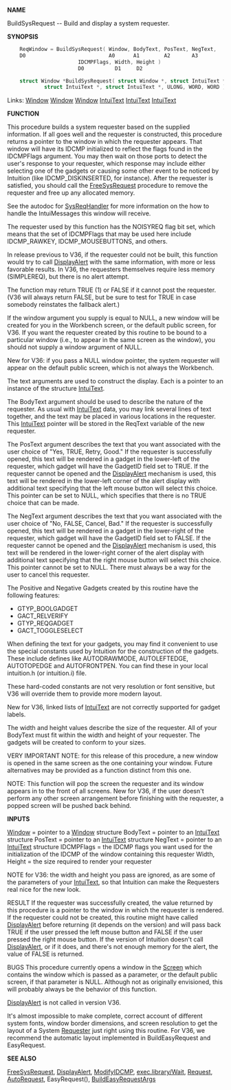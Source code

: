 
**NAME**

BuildSysRequest -- Build and display a system requester.

**SYNOPSIS**

```c
    ReqWindow = BuildSysRequest( Window, BodyText, PosText, NegText,
    D0                           A0      A1        A2       A3
                       IDCMPFlags, Width, Height )
                       D0          D1     D2

    struct Window *BuildSysRequest( struct Window *, struct IntuiText *,
            struct IntuiText *, struct IntuiText *, ULONG, WORD, WORD );

```
Links: [Window](_00D4.md) [Window](_00D4.md) [Window](_00D4.md) [IntuiText](_00D4.md) [IntuiText](_00D4.md) [IntuiText](_00D4.md) 

**FUNCTION**

This procedure builds a system requester based on the supplied
information.  If all goes well and the requester is constructed,
this procedure returns a pointer to the window in which the requester
appears.  That window will have its IDCMP initialized to reflect the
flags found in the IDCMPFlags argument.  You may then wait on those
ports to detect the user's response to your requester, which response
may include either selecting one of the gadgets or causing some other
event to be noticed by Intuition (like IDCMP_DISKINSERTED, for
instance).  After the requester is satisfied, you should call the
[FreeSysRequest](FreeSysRequest.md) procedure to remove the requester and free up
any allocated memory.

See the autodoc for [SysReqHandler](SysReqHandler.md) for more information on the
how to handle the IntuiMessages this window will receive.

The requester used by this function has the NOISYREQ flag bit set,
which means that the set of IDCMPFlags that may be used here
include IDCMP_RAWKEY, IDCMP_MOUSEBUTTONS, and others.

In release previous to V36, if the requester could not be built,
this function would try to call [DisplayAlert](DisplayAlert.md) with the same
information, with more or less favorable results.  In V36,
the requesters themselves require less memory (SIMPLEREQ), but
there is no alert attempt.

The function may return TRUE (1) or FALSE if it cannot post
the requester.  (V36 will always return FALSE, but be sure to
test for TRUE in case somebody reinstates the fallback alert.)

If the window argument you supply is equal to NULL, a new window will
be created for you in the Workbench screen, or the default
public screen, for V36.  If you want the requester
created by this routine to be bound to a particular window (i.e.,
to appear in the same screen as the window), you should
not supply a window argument of NULL.

New for V36: if you pass a NULL window pointer, the system requester
will appear on the default public screen, which is not always
the Workbench.

The text arguments are used to construct the display.  Each is a
pointer to an instance of the structure [IntuiText](_00D4.md).

The BodyText argument should be used to describe the nature of
the requester.  As usual with [IntuiText](_00D4.md) data, you may link several
lines of text together, and the text may be placed in various
locations in the requester.  This [IntuiText](_00D4.md) pointer will be stored
in the ReqText variable of the new requester.

The PosText argument describes the text that you want associated
with the user choice of &#034;Yes,  TRUE,  Retry,  Good.&#034;  If the requester
is successfully opened, this text will be rendered in a gadget in
the lower-left of the requester, which gadget will have the
GadgetID field set to TRUE.  If the requester cannot be opened and
the [DisplayAlert](DisplayAlert.md) mechanism is used, this text will be rendered in
the lower-left corner of the alert display with additional text
specifying that the left mouse button will select this choice.  This
pointer can be set to NULL, which specifies that there is no TRUE
choice that can be made.

The NegText argument describes the text that you want associated
with the user choice of &#034;No,  FALSE,  Cancel,  Bad.&#034;  If the requester
is successfully opened, this text will be rendered in a gadget in
the lower-right of the requester, which gadget will have the
GadgetID field set to FALSE.  If the requester cannot be opened and
the [DisplayAlert](DisplayAlert.md) mechanism is used, this text will be rendered in
the lower-right corner of the alert display with additional text
specifying that the right mouse button will select this choice.  This
pointer cannot be set to NULL.  There must always be a way for the
user to cancel this requester.

The Positive and Negative Gadgets created by this routine have
the following features:
- GTYP_BOOLGADGET
- GACT_RELVERIFY
- GTYP_REQGADGET
- GACT_TOGGLESELECT

When defining the text for your gadgets, you may find it convenient
to use the special constants used by Intuition for the construction
of the gadgets.  These include defines like AUTODRAWMODE, AUTOLEFTEDGE,
AUTOTOPEDGE and AUTOFRONTPEN.  You can find these in your local
intuition.h (or intuition.i) file.

These hard-coded constants are not very resolution or font
sensitive, but V36 will override them to provide more modern
layout.

New for V36, linked lists of [IntuiText](_00D4.md) are not correctly supported
for gadget labels.

The width and height values describe the size of the requester.  All
of your BodyText must fit within the width and height of your
requester.  The gadgets will be created to conform to your sizes.

VERY IMPORTANT NOTE:  for this release of this procedure, a new window
is opened in the same screen as the one containing your window.
Future alternatives may be provided as a function distinct from this
one.

NOTE: This function will pop the screen the requester and its
window appears in to the front of all screens.  New for V36,
if the user doesn't perform any other screen arrangement before
finishing with the requester, a popped screen will be pushed
back behind.

**INPUTS**

[Window](_00D4.md) = pointer to a [Window](_00D4.md) structure
BodyText = pointer to an [IntuiText](_00D4.md) structure
PosText = pointer to an [IntuiText](_00D4.md) structure
NegText = pointer to an [IntuiText](_00D4.md) structure
IDCMPFlags = the IDCMP flags you want used for the initialization of
the IDCMP of the window containing this requester
Width, Height = the size required to render your requester

NOTE for V36: the width and height you pass are ignored, as
are some of the parameters of your [IntuiText](_00D4.md), so that Intuition
can make the Requesters real nice for the new look.

RESULT
If the requester was successfully created, the value
returned by this procedure is a pointer to the window in which the
requester is rendered.  If the requester could not be created,
this routine might have called [DisplayAlert](DisplayAlert.md) before returning
(it depends on the version) and will pass back TRUE if the user
pressed the left mouse button and FALSE if the user pressed the
right mouse button.   If the version of Intuition doesn't
call [DisplayAlert](DisplayAlert.md), or if it does, and there's not enough
memory for the alert, the value of FALSE is returned.

BUGS
This procedure currently opens a window in the [Screen](_00DD.md) which
contains the window which is passed as a parameter, or the
default public screen, if that parameter is NULL.  Although
not as originally envisioned, this will probably always be the
behavior of this function.

[DisplayAlert](DisplayAlert.md) is not called in version V36.

It's almost impossible to make complete, correct account
of different system fonts, window border dimensions, and
screen resolution to get the layout of a System [Requester](_00D4.md)
just right using this routine.  For V36, we recommend the
automatic layout implemented in BuildEasyRequest and EasyRequest.

**SEE ALSO**

[FreeSysRequest](FreeSysRequest.md), [DisplayAlert](DisplayAlert.md), [ModifyIDCMP](ModifyIDCMP.md), [exec.library/Wait](../exec/Wait.md),
[Request](Request.md), [AutoRequest](AutoRequest.md), EasyRequest(), [BuildEasyRequestArgs](BuildEasyRequestArgs.md)

